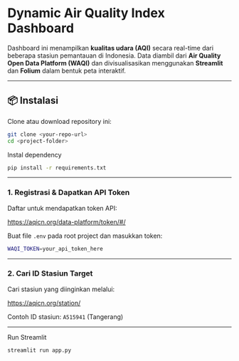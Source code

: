 # Dynamic Air Quality Index Dashboard

Dashboard ini menampilkan **kualitas udara (AQI)** secara real-time dari beberapa stasiun pemantauan di Indonesia. Data diambil dari **Air Quality Open Data Platform (WAQI)** dan divisualisasikan menggunakan **Streamlit** dan **Folium** dalam bentuk peta interaktif.

---

## 📦 Instalasi

Clone atau download repository ini:

```sh
git clone <your-repo-url>
cd <project-folder>
```

Instal dependency
```sh
pip install -r requirements.txt
```
---

### 1. Registrasi & Dapatkan API Token
Daftar untuk mendapatkan token API:

https://aqicn.org/data-platform/token/#/

Buat file `.env` pada root project dan masukkan token:
```sh
WAQI_TOKEN=your_api_token_here
```

---

### 2. Cari ID Stasiun Target
Cari stasiun yang diinginkan melalui:

https://aqicn.org/station/

Contoh ID stasiun: `A515941` (Tangerang)

---

Run Streamlit
```sh
streamlit run app.py
```

